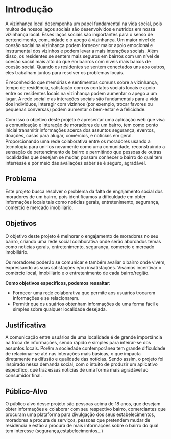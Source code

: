 # Introdução

A vizinhança local desempenha um papel fundamental na vida social, pois muitos de nossos laços sociais são desenvolvidos e nutridos em nossa vizinhança local. Esses laços sociais são importantes para o senso de pertencimento, comunidade e o apego à vizinhança. Um maior nível de coesão social na vizinhança podem fornecer maior apoio emocional e instrumental dos vizinhos e podem levar a mais interações sociais. Além disso, os residentes se sentem mais seguros em bairros com um nível de coesão social mais alto do que em bairros com níveis mais baixos de coesão social. Quando os residentes se sentem conectados uns aos outros, eles trabalham juntos para resolver os problemas locais.

É reconhecido que memórias e sentimentos comuns sobre a vizinhança, tempo de residência, satisfação com os contatos sociais locais e apoio entre os residentes locais na vizinhança podem aumentar o apego a um lugar. A rede social e as interações sociais são fundamentais para a vida dos individuos, interagir com vizinhos (por exemplo, trocar favores ou pequenas conversas) podem aumentar o bem-estar e a felicidade.

Com isso o objetivo deste projeto é apresentar uma aplicação web que visa a comunicação e interação de moradores de um bairro, tem como ponto inicial transmitir informações acerca dos assuntos segurança, eventos, doações, casas para alugar, comércios, e noticiais em geral. Proporcionando uma rede colaborativa entre os moradores usando a tecnologia para uni-los novamente como uma comunidade, reconstruindo a sensação de pertencimento de bairro e permitindo que pessoas de outras localidades que desejam se mudar, possam conhecer o bairro do qual tem interresse e por meio das avaliações saber se é seguro, agradável.

## Problema
Este projeto busca resolver o problema da falta de engajamento social dos moradores de um bairro, pois identificamos a dificuldade em obter informações locais tais como noticias gerais, entretenimento, segurança, comercio e mercado imobiliário.

## Objetivos

O objetivo deste projeto é melhorar o engajamento de moradores no seu bairro, criando uma rede social colaborativa onde serão abordados temas como noticias gerais, entretenimento, segurança, comercio e mercado imobiliário.

Os moradores poderão se comunicar e também avaliar o bairro onde vivem, expressando as suas satisfações e/ou insatisfações.
Visamos incentivar o comércio local, imobiliário e o entretenimento de cada bairro/região.

**Como objetivos específicos, podemos ressaltar**:

- Fornecer uma rede colaborativa que permite aos usuários trocarem informações e se relacionarem.
- Permitir que os usuários obtenham informações de uma forma fácil e simples sobre qualquer localidade desejada.

## Justificativa

A comunicação entre usuários de uma localidade é de grande importância na troca de informações, sendo rápido e simples para inteirar-se dos assuntos locais.
Porém a sociedade contemporânea tem grande dificuldade de relacionar-se até nas interações mais básicas, o que impacta diretamente na difusão e qualidade das notícias.
Sendo assim, o projeto foi inspirado nessa demanda social, com o intuito de produzir um aplicativo específico, que traz essas notícias de uma forma mais agradável ao consumidor final.

## Público-Alvo

O   público alvo desse projeto são pessoas acima de 18 anos, que desejam obter informações e colaborar com seu respectivo bairro, comerciantes que procuram uma plataforma para divulgação dos seus estabelecimentos, moradores a procura de serviços, pessoas que pretendem mudar de residência e estão a procura de mais informações sobre o bairro do qual tem interesse (segurança,estabelecimentos...)

